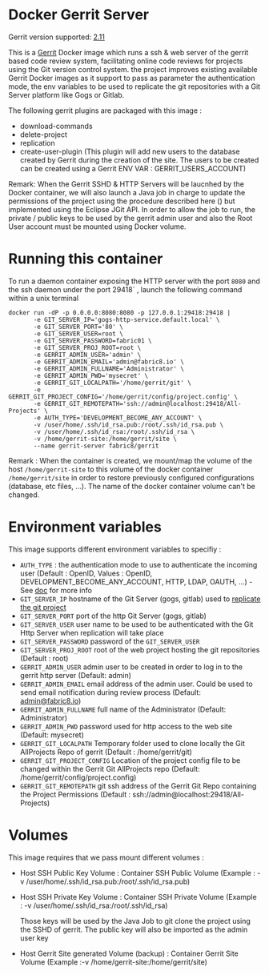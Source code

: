 # Docker Gerrit Server

Gerrit version supported: [2.11](https://gerrit-documentation.storage.googleapis.com/ReleaseNotes/ReleaseNotes-2.11.html)

This is a [Gerrit](https://code.google.com/p/gerrit/) Docker image which runs a ssh & web server of the gerrit based code review system, facilitating online code reviews for projects using the Git version control system.
the project improves existing available Gerrit Docker images as it support to pass as parameter the authentication mode, the env variables to be used to replicate
the git repositories with a Git Server platform like Gogs or Gitlab.

The following gerrit plugins are packaged with this image :

- download-commands
- delete-project
- replication
- create-user-plugin (This plugin will add new users to the database created by Gerrit during the creation of the site. The users to be created can be created using a Gerrit ENV VAR : GERRIT_USERS_ACCOUNT)

Remark: When the Gerrit SSHD & HTTP Servers will be laucnhed by the Docker container, we will also launch a Java job in charge to update the permissions of the project using the procedure described here () but implemented
using the Eclipse JGit API. In order to allow the job to run, the private / public keys to be used by the gerrit admin user and also the Root User account must be mounted using Docker volume.

# Running this container

To run a daemon container exposing the HTTP server with the port `8080` and the ssh daemon under the port 29418` , launch the following command within a unix terminal

```
docker run -dP -p 0.0.0.0:8080:8080 -p 127.0.0.1:29418:29418 |
       -e GIT_SERVER_IP='gogs-http-service.default.local' \
       -e GIT_SERVER_PORT='80' \
       -e GIT_SERVER_USER=root \
       -e GIT_SERVER_PASSWORD=fabric01 \
       -e GIT_SERVER_PROJ_ROOT=root \
       -e GERRIT_ADMIN_USER='admin' \
       -e GERRIT_ADMIN_EMAIL='admin@fabric8.io' \
       -e GERRIT_ADMIN_FULLNAME='Administrator' \
       -e GERRIT_ADMIN_PWD='mysecret' \
       -e GERRIT_GIT_LOCALPATH='/home/gerrit/git' \
       -e GERRIT_GIT_PROJECT_CONFIG='/home/gerrit/config/project.config' \
       -e GERRIT_GIT_REMOTEPATH='ssh://admin@localhost:29418/All-Projects' \
       -e AUTH_TYPE='DEVELOPMENT_BECOME_ANY_ACCOUNT' \
       -v /user/home/.ssh/id_rsa.pub:/root/.ssh/id_rsa.pub \
       -v /user/home/.ssh/id_rsa:/root/.ssh/id_rsa \
       -v /home/gerrit-site:/home/gerrit/site \
       --name gerrit-server fabric8/gerrit
```

Remark : When the container is created, we mount/map the volume of the host `/home/gerrit-site` to this volume of the docker container `/home/gerrit/site` in order to restore previously configured configurations (database, etc files, ...). The name of the docker container volume can't be changed.

# Environment variables

This image supports different environment variables to specifiy : 

* `AUTH_TYPE` : the authentication mode to use to authenticate the incoming user (Default : OpenID, Values : OpenID, DEVELOPMENT_BECOME_ANY_ACCOUNT, HTTP, LDAP, OAUTH, ...) - See [doc](https://gerrit-documentation.storage.googleapis.com/Documentation/2.11/config-gerrit.html#auth) for more info
* `GIT_SERVER_IP` hostname of the Git Server (gogs, gitlab) used to [replicate the git project](https://gerrit.googlesource.com/plugins/replication/+doc/master/src/main/resources/Documentation/config.md)
* `GIT_SERVER_PORT` port of the http Git Server (gogs, gitlab)
* `GIT_SERVER_USER` user name to be used to be authenticated with the Git Http Server when replication will take place 
* `GIT_SERVER_PASSWORD` password of the `GIT_SERVER_USER`
* `GIT_SERVER_PROJ_ROOT` root of the web project hosting the git repositories (Default : root)
* `GERRIT_ADMIN_USER` admin user to be created in order to log in to the gerrit http server (Default: admin)
* `GERRIT_ADMIN_EMAIL` email address of the admin user. Could be used to send email notification during review process (Default: admin@fabric8.io)
* `GERRIT_ADMIN_FULLNAME` full name of the Administrator (Default: Administrator)
* `GERRIT_ADMIN_PWD` password used for http access to the web site (Default: mysecret)
* `GERRIT_GIT_LOCALPATH` Temporary folder used to clone locally the Git AllProjects Repo of gerrit (Default : /home/gerrit/git)
* `GERRIT_GIT_PROJECT_CONFIG` Location of the project config file to be changed within the Gerrit Git AllProjects repo (Default: /home/gerrit/config/project.config)
* `GERRIT_GIT_REMOTEPATH` git ssh address of the Gerrit Git Repo containing the Project Permissions (Default : ssh://admin@localhost:29418/All-Projects)

# Volumes

This image requires that we pass mount different volumes :

* Host SSH Public Key Volume : Container SSH Public Volume (Example : -v /user/home/.ssh/id_rsa.pub:/root/.ssh/id_rsa.pub)
* Host SSH Private Key Volume : Container SSH Private Volume (Example : -v /user/home/.ssh/id_rsa:/root/.ssh/id_rsa)
  
  Those keys will be used by the Java Job to git clone the project using the SSHD of gerrit. The public key will also be imported as the admin user key
  
* Host Gerrit Site generated Volume (backup) : Container Gerrit Site Volume (Example :-v /home/gerrit-site:/home/gerrit/site)


